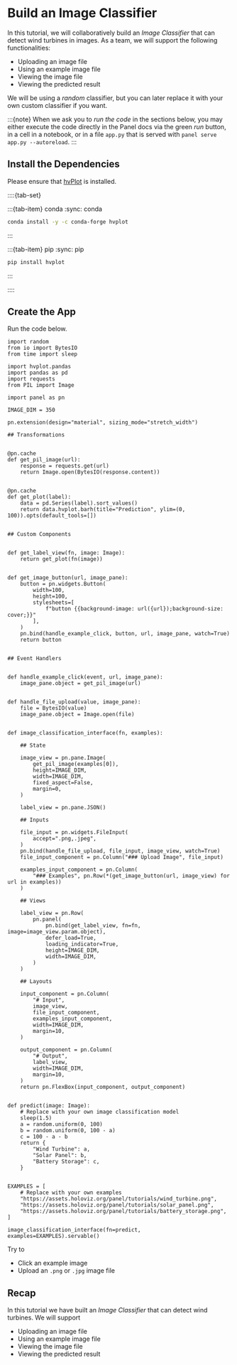 # Build an Image Classifier

In this tutorial, we will collaboratively build an *Image Classifier* that can detect wind turbines in images. As a team, we will support the following functionalities:

- Uploading an image file
- Using an example image file
- Viewing the image file
- Viewing the predicted result

We will be using a *random* classifier, but you can later replace it with your own custom classifier if you want.

:::{note}
When we ask you to *run the code* in the sections below, you may either execute the code directly in the Panel docs via the green *run* button, in a cell in a notebook, or in a file `app.py` that is served with `panel serve app.py --autoreload`.
:::

## Install the Dependencies

Please ensure that [hvPlot](https://hvplot.holoviz.org) is installed.

::::{tab-set}

:::{tab-item} conda
:sync: conda

``` bash
conda install -y -c conda-forge hvplot
```

:::

:::{tab-item} pip
:sync: pip

``` bash
pip install hvplot
```

:::

::::

## Create the App

Run the code below.

```{pyodide}
import random
from io import BytesIO
from time import sleep

import hvplot.pandas
import pandas as pd
import requests
from PIL import Image

import panel as pn

IMAGE_DIM = 350

pn.extension(design="material", sizing_mode="stretch_width")

## Transformations


@pn.cache
def get_pil_image(url):
    response = requests.get(url)
    return Image.open(BytesIO(response.content))


@pn.cache
def get_plot(label):
    data = pd.Series(label).sort_values()
    return data.hvplot.barh(title="Prediction", ylim=(0, 100)).opts(default_tools=[])


## Custom Components


def get_label_view(fn, image: Image):
    return get_plot(fn(image))


def get_image_button(url, image_pane):
    button = pn.widgets.Button(
        width=100,
        height=100,
        stylesheets=[
            f"button {{background-image: url({url});background-size: cover;}}"
        ],
    )
    pn.bind(handle_example_click, button, url, image_pane, watch=True)
    return button


## Event Handlers


def handle_example_click(event, url, image_pane):
    image_pane.object = get_pil_image(url)


def handle_file_upload(value, image_pane):
    file = BytesIO(value)
    image_pane.object = Image.open(file)


def image_classification_interface(fn, examples):

    ## State

    image_view = pn.pane.Image(
        get_pil_image(examples[0]),
        height=IMAGE_DIM,
        width=IMAGE_DIM,
        fixed_aspect=False,
        margin=0,
    )

    label_view = pn.pane.JSON()

    ## Inputs

    file_input = pn.widgets.FileInput(
        accept=".png,.jpeg",
    )
    pn.bind(handle_file_upload, file_input, image_view, watch=True)
    file_input_component = pn.Column("### Upload Image", file_input)

    examples_input_component = pn.Column(
        "### Examples", pn.Row(*(get_image_button(url, image_view) for url in examples))
    )

    ## Views

    label_view = pn.Row(
        pn.panel(
            pn.bind(get_label_view, fn=fn, image=image_view.param.object),
            defer_load=True,
            loading_indicator=True,
            height=IMAGE_DIM,
            width=IMAGE_DIM,
        )
    )

    ## Layouts

    input_component = pn.Column(
        "# Input",
        image_view,
        file_input_component,
        examples_input_component,
        width=IMAGE_DIM,
        margin=10,
    )

    output_component = pn.Column(
        "# Output",
        label_view,
        width=IMAGE_DIM,
        margin=10,
    )
    return pn.FlexBox(input_component, output_component)


def predict(image: Image):
    # Replace with your own image classification model
    sleep(1.5)
    a = random.uniform(0, 100)
    b = random.uniform(0, 100 - a)
    c = 100 - a - b
    return {
        "Wind Turbine": a,
        "Solar Panel": b,
        "Battery Storage": c,
    }


EXAMPLES = [
    # Replace with your own examples
    "https://assets.holoviz.org/panel/tutorials/wind_turbine.png",
    "https://assets.holoviz.org/panel/tutorials/solar_panel.png",
    "https://assets.holoviz.org/panel/tutorials/battery_storage.png",
]

image_classification_interface(fn=predict, examples=EXAMPLES).servable()
```

Try to

- Click an example image
- Upload an `.png` or `.jpg` image file

## Recap

In this tutorial we have built an *Image Classifier* that can detect wind turbines. We will support

- Uploading an image file
- Using an example image file
- Viewing the image file
- Viewing the predicted result

